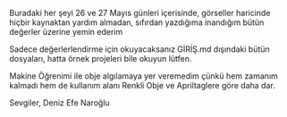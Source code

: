 Buradaki her şeyi 26 ve 27 Mayıs günleri içerisinde, görseller haricinde hiçbir kaynaktan yardım almadan, sıfırdan yazdığıma inandığım bütün değerler üzerine yemin ederim

Sadece değerlerlendirme için okuyacaksanız GİRİŞ.md dışındaki bütün dosyaları, hatta örnek projeleri bile okuyun lütfen. 

Makine Öğrenimi ile obje algılamaya yer veremedim çünkü hem zamanım kalmadı hem de kullanım alanı Renkli Obje ve Apriltaglere göre daha dar.

Sevgiler,
Deniz Efe Naroğlu

